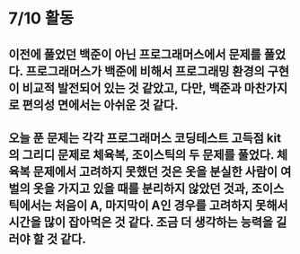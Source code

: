 # 7/10 활동
## 이전에 풀었던 백준이 아닌 프로그래머스에서 문제를 풀었다. 프로그래머스가 백준에 비해서 프로그래밍 환경의 구현이 비교적 발전되어 있는 것 같았고, 다만, 백준과 마찬가지로 편의성 면에서는 아쉬운 것 같다.
## 오늘 푼 문제는 각각 프로그래머스 코딩테스트 고득점 kit의 그리디 문제로 체육복, 조이스틱의 두 문제를 풀었다. 체육복 문제에서 고려하지 못했던 것은 옷을 분실한 사람이 여벌의 옷을 가지고 있을 때를 분리하지 않았던 것과, 조이스틱에서는 처음이 A, 마지막이 A인 경우를 고려하지 못해서 시간을 많이 잡아먹은 것 같다. 조금 더 생각하는 능력을 길러야 할 것 같다.